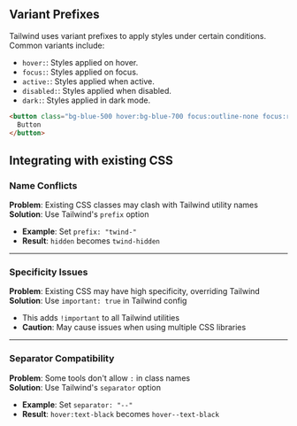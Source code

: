 ## Variant Prefixes

Tailwind uses variant prefixes to apply styles under certain conditions. Common variants include:

- `hover:`: Styles applied on hover.
- `focus:`: Styles applied on focus.
- `active:`: Styles applied when active.
- `disabled:`: Styles applied when disabled.
- `dark:`: Styles applied in dark mode.

```html
<button class="bg-blue-500 hover:bg-blue-700 focus:outline-none focus:ring-2 focus:ring-blue-600 focus:ring-opacity-50">
  Button
</button>
```

## Integrating with existing CSS
### Name Conflicts

**Problem**: Existing CSS classes may clash with Tailwind utility names  
**Solution**: Use Tailwind's `prefix` option

- **Example**: Set `prefix: "twind-"`  
- **Result**: `hidden` becomes `twind-hidden`

---

### Specificity Issues

**Problem**: Existing CSS may have high specificity, overriding Tailwind  
**Solution**: Use `important: true` in Tailwind config

- This adds `!important` to all Tailwind utilities  
- **Caution**: May cause issues when using multiple CSS libraries

---

### Separator Compatibility

**Problem**: Some tools don't allow `:` in class names  
**Solution**: Use Tailwind's `separator` option

- **Example**: Set `separator: "--"`  
- **Result**: `hover:text-black` becomes `hover--text-black`